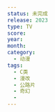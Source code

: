 ```yaml
---
status: 未完成
release: 2023
type: TV
score:
year:
month:
category:
  - 动漫
tags:
  - C类
  - 漫改
  - 公路片
  - 奇幻
  - 
---
```

